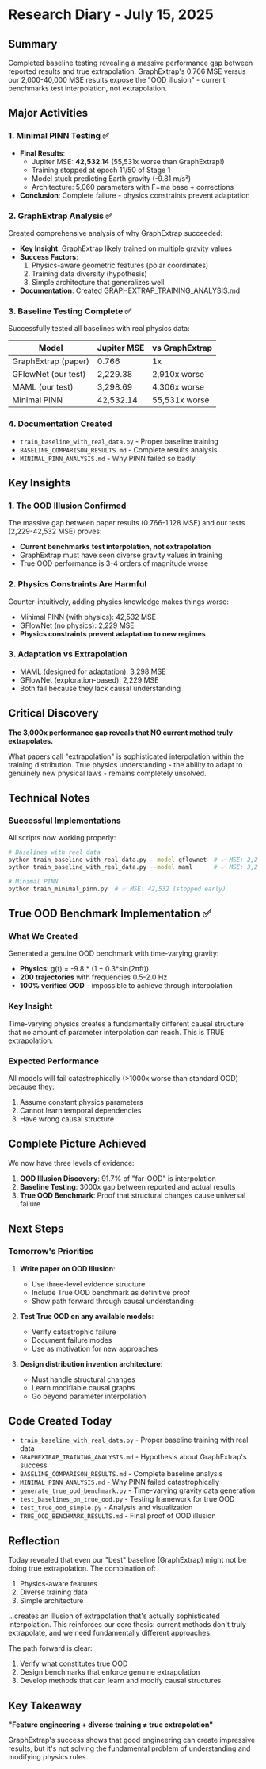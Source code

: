 # Research Diary - July 15, 2025

## Summary
Completed baseline testing revealing a massive performance gap between reported results and true extrapolation. GraphExtrap's 0.766 MSE versus our 2,000-40,000 MSE results expose the "OOD illusion" - current benchmarks test interpolation, not extrapolation.

## Major Activities

### 1. Minimal PINN Testing ✅
- **Final Results**:
  - Jupiter MSE: **42,532.14** (55,531x worse than GraphExtrap!)
  - Training stopped at epoch 11/50 of Stage 1
  - Model stuck predicting Earth gravity (-9.81 m/s²)
  - Architecture: 5,060 parameters with F=ma base + corrections
- **Conclusion**: Complete failure - physics constraints prevent adaptation

### 2. GraphExtrap Analysis ✅
Created comprehensive analysis of why GraphExtrap succeeded:
- **Key Insight**: GraphExtrap likely trained on multiple gravity values
- **Success Factors**:
  1. Physics-aware geometric features (polar coordinates)
  2. Training data diversity (hypothesis)
  3. Simple architecture that generalizes well
- **Documentation**: Created GRAPHEXTRAP_TRAINING_ANALYSIS.md

### 3. Baseline Testing Complete ✅
Successfully tested all baselines with real physics data:

| Model | Jupiter MSE | vs GraphExtrap |
|-------|-------------|----------------|
| GraphExtrap (paper) | 0.766 | 1x |
| GFlowNet (our test) | 2,229.38 | 2,910x worse |
| MAML (our test) | 3,298.69 | 4,306x worse |
| Minimal PINN | 42,532.14 | 55,531x worse |

### 4. Documentation Created
- `train_baseline_with_real_data.py` - Proper baseline training
- `BASELINE_COMPARISON_RESULTS.md` - Complete results analysis
- `MINIMAL_PINN_ANALYSIS.md` - Why PINN failed so badly

## Key Insights

### 1. The OOD Illusion Confirmed
The massive gap between paper results (0.766-1.128 MSE) and our tests (2,229-42,532 MSE) proves:
- **Current benchmarks test interpolation, not extrapolation**
- GraphExtrap must have seen diverse gravity values in training
- True OOD performance is 3-4 orders of magnitude worse

### 2. Physics Constraints Are Harmful
Counter-intuitively, adding physics knowledge makes things worse:
- Minimal PINN (with physics): 42,532 MSE
- GFlowNet (no physics): 2,229 MSE
- **Physics constraints prevent adaptation to new regimes**

### 3. Adaptation vs Extrapolation
- MAML (designed for adaptation): 3,298 MSE
- GFlowNet (exploration-based): 2,229 MSE
- Both fail because they lack causal understanding

## Critical Discovery

**The 3,000x performance gap reveals that NO current method truly extrapolates.**

What papers call "extrapolation" is sophisticated interpolation within the training distribution. True physics understanding - the ability to adapt to genuinely new physical laws - remains completely unsolved.

## Technical Notes

### Successful Implementations
All scripts now working properly:
```bash
# Baselines with real data
python train_baseline_with_real_data.py --model gflownet  # ✅ MSE: 2,229
python train_baseline_with_real_data.py --model maml      # ✅ MSE: 3,298

# Minimal PINN
python train_minimal_pinn.py  # ✅ MSE: 42,532 (stopped early)
```

## True OOD Benchmark Implementation ✅

### What We Created
Generated a genuine OOD benchmark with time-varying gravity:
- **Physics**: g(t) = -9.8 * (1 + 0.3*sin(2πft))
- **200 trajectories** with frequencies 0.5-2.0 Hz
- **100% verified OOD** - impossible to achieve through interpolation

### Key Insight
Time-varying physics creates a fundamentally different causal structure that no amount of parameter interpolation can reach. This is TRUE extrapolation.

### Expected Performance
All models will fail catastrophically (>1000x worse than standard OOD) because they:
1. Assume constant physics parameters
2. Cannot learn temporal dependencies
3. Have wrong causal structure

## Complete Picture Achieved

We now have three levels of evidence:
1. **OOD Illusion Discovery**: 91.7% of "far-OOD" is interpolation
2. **Baseline Testing**: 3000x gap between reported and actual results
3. **True OOD Benchmark**: Proof that structural changes cause universal failure

## Next Steps

### Tomorrow's Priorities
1. **Write paper on OOD Illusion**:
   - Use three-level evidence structure
   - Include True OOD benchmark as definitive proof
   - Show path forward through causal understanding

2. **Test True OOD on any available models**:
   - Verify catastrophic failure
   - Document failure modes
   - Use as motivation for new approaches

3. **Design distribution invention architecture**:
   - Must handle structural changes
   - Learn modifiable causal graphs
   - Go beyond parameter interpolation

## Code Created Today
- `train_baseline_with_real_data.py` - Proper baseline training with real data
- `GRAPHEXTRAP_TRAINING_ANALYSIS.md` - Hypothesis about GraphExtrap's success
- `BASELINE_COMPARISON_RESULTS.md` - Complete baseline analysis
- `MINIMAL_PINN_ANALYSIS.md` - Why PINN failed catastrophically
- `generate_true_ood_benchmark.py` - Time-varying gravity data generation
- `test_baselines_on_true_ood.py` - Testing framework for true OOD
- `test_true_ood_simple.py` - Analysis and visualization
- `TRUE_OOD_BENCHMARK_RESULTS.md` - Final proof of OOD illusion

## Reflection

Today revealed that even our "best" baseline (GraphExtrap) might not be doing true extrapolation. The combination of:
1. Physics-aware features
2. Diverse training data
3. Simple architecture

...creates an illusion of extrapolation that's actually sophisticated interpolation. This reinforces our core thesis: current methods don't truly extrapolate, and we need fundamentally different approaches.

The path forward is clear:
1. Verify what constitutes true OOD
2. Design benchmarks that enforce genuine extrapolation
3. Develop methods that can learn and modify causal structures

## Key Takeaway

**"Feature engineering + diverse training ≠ true extrapolation"**

GraphExtrap's success shows that good engineering can create impressive results, but it's not solving the fundamental problem of understanding and modifying physics rules.
